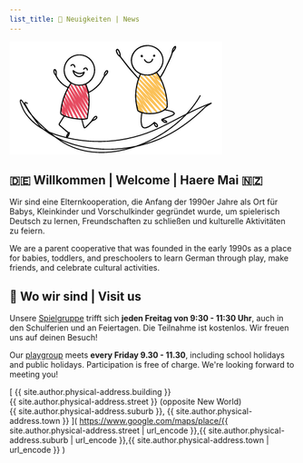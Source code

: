 ```yaml
---
list_title: 📢 Neuigkeiten | News
---
```

![Kindernest logo: Two children laughing and jumping playfully](/assets/kindernest-logo.png)

## 🇩🇪 Willkommen | Welcome | Haere Mai 🇳🇿

​Wir sind eine Elternkooperation, die Anfang der 1990er Jahre als Ort für Babys, Kleinkinder und Vorschulkinder gegründet wurde, um spielerisch Deutsch zu lernen, Freundschaften zu schließen und kulturelle Aktivitäten zu feiern.

We are a parent cooperative that was founded in the early 1990s as a place for babies, toddlers, and preschoolers to learn German through play, make friends, and celebrate cultural activities.

## 📍 Wo wir sind | Visit us

Unsere [Spielgruppe](/playgroup) trifft sich **jeden Freitag von 9:30 - 11:30 Uhr**, auch in den Schulferien und an Feiertagen.
Die Teilnahme ist kostenlos. Wir freuen uns auf deinen Besuch!  

Our [playgroup](/playgroup) meets **every Friday 9.30 - 11.30**, including school holidays and public holidays.
Participation is free of charge. We're looking forward to meeting you!  

[
    {{ site.author.physical-address.building }}  
    {{ site.author.physical-address.street }} (opposite New World)  
    {{ site.author.physical-address.suburb }}, {{ site.author.physical-address.town }}
](
    https://www.google.com/maps/place/{{ site.author.physical-address.street | url_encode }},{{ site.author.physical-address.suburb | url_encode }},{{ site.author.physical-address.town | url_encode }}
)
